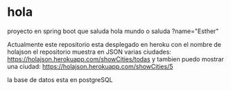 # hola
proyecto en spring boot que saluda
hola mundo o saluda ?name="Esther"

Actualmente este repositorio esta desplegado en heroku con el nombre de holajson
el repositorio muestra en JSON varias ciudades: https://holajson.herokuapp.com/showCities/todas
y tambien puedo mostrar una ciudad: https://holajson.herokuapp.com/showCities/5

la base de datos esta en postgreSQL


